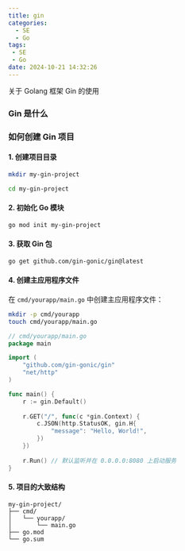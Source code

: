 ```yaml
---
title: gin
categories:
  - SE
  - Go
tags:
 - SE
 - Go
date: 2024-10-21 14:32:26
---
```



关于 Golang 框架 Gin 的使用

<!--more-->

### Gin 是什么

### 如何创建 Gin 项目

#### 1. 创建项目目录

```bash
mkdir my-gin-project

cd my-gin-project
```

#### 2. 初始化 Go 模块

```bash
go mod init my-gin-project
```

#### 3. 获取 Gin 包

```bash
go get github.com/gin-gonic/gin@latest
```

#### 4. 创建主应用程序文件

在 `cmd/yourapp/main.go` 中创建主应用程序文件：

```bash
mkdir -p cmd/yourapp
touch cmd/yourapp/main.go
```

```go
// cmd/yourapp/main.go
package main

import (
    "github.com/gin-gonic/gin"
    "net/http"
)

func main() {
    r := gin.Default()
    
    r.GET("/", func(c *gin.Context) {
        c.JSON(http.StatusOK, gin.H{
            "message": "Hello, World!",
        })
    })
    
    r.Run() // 默认监听并在 0.0.0.0:8080 上启动服务
}
```



#### 5. 项目的大致结构

```
my-gin-project/
├── cmd/
│   └── yourapp/
│       └── main.go
├── go.mod
└── go.sum
```

